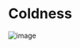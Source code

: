 # Coldness
![image](https://github.com/DarknessVortex/Coldness/assets/131282271/4caa066a-9eae-4626-b11b-4568873709f7)
